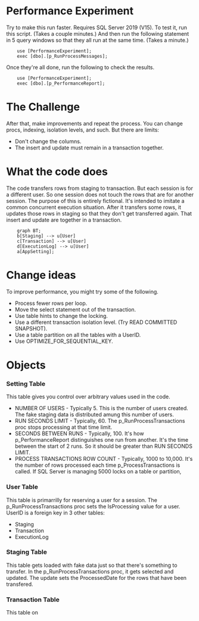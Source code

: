 # Performance Experiment

Try to make this run faster. Requires SQL Server 2019 (V15). To test it, run this script. (Takes a couple minutes.) And then run the following statement in 5 query windows so that they all run at the same time. (Takes a minute.)

		use [PerformanceExperiment];
		exec [dbo].[p_RunProcessMessages];

Once they're all done, run the following to check the results.

		use [PerformanceExperiment];
		exec [dbo].[p_PerformanceReport];

# The Challenge
After that, make improvements and repeat the process. You can change procs, indexing, isolation levels, and such. But there are limits:
* Don't change the columns.
* The insert and update must remain in a transaction together.

# What the code does
The code transfers rows from staging to transaction. But each session is for a different user. So one session does not touch the rows that are for another session. The purpose of this is entirely fictional. It's intended to imitate a common concurrent execution situation. After it transfers some rows, it updates those rows in staging so that they don't get transferred again. That insert and update are together in a transaction.

```mermaid
	graph BT;
	b[Staging] --> u[User]
	c[Transaction] --> u[User]
	d[ExecutionLog] --> u[User]
	a[AppSetting];
```

# Change ideas
To improve performance, you might try some of the following.
- Process fewer rows per loop.
- Move the select statement out of the transaction.
- Use table hints to change the locking.
- Use a different transaction isolation level. (Try READ COMMITTED SNAPSHOT).
- Use a table partition on all the tables with a UserID.
- Use OPTIMIZE_FOR_SEQUENTIAL_KEY.

# Objects
### Setting Table
This table gives you control over arbitrary values used in the code. 
- NUMBER OF USERS - Typically 5. This is the number of users created. The fake staging data is distributed amung this number of users.
- RUN SECONDS LIMIT - Typically, 60. The p_RunProcessTransactions proc stops processing at that time limit.
- SECONDS BETWEEN RUNS - Typically, 100. It's how p_PerformanceReport distinguishes one run from another. It's the time between the start of 2 runs. So it should be greater than RUN SECONDS LIMIT.
- PROCESS TRANSACTIONS ROW COUNT - Typically, 1000 to 10,000. It's the number of rows processed each time p_ProcessTransactions is called. If SQL Server is managing 5000 locks on a table or partition, 

### User Table
This table is primarrilly for reserving a user for a session. The p_RunProcessTransactions proc sets the IsProcessing value for a user. UserID is a foreign key in 3 other tables:
- Staging
- Transaction
- ExecutionLog

### Staging Table
This table gets loaded with fake data just so that there's something to transfer. In the p_RunProcessTransactions proc, it gets selected and updated. The update sets the ProcessedDate for the rows that have been transfered.

### Transaction Table
This table on



